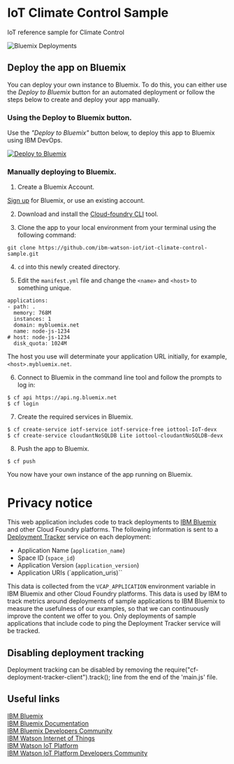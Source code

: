 
# IoT Climate Control Sample
IoT reference sample for Climate Control

![Bluemix Deployments](https://deployment-tracker.mybluemix.net/stats/45924395dd671b4771c8fb3bc695b5df/badge.svg)

## Deploy the app on Bluemix
You can deploy your own instance to Bluemix.
To do this, you can either use the _Deploy to Bluemix_ button for an automated deployment or follow the steps below to create and deploy your app manually.

### Using the Deploy to Bluemix button.
Use the *"Deploy to Bluemix"* button below, to deploy this app to Bluemix using IBM DevOps.

[![Deploy to Bluemix](https://deployment-tracker.mybluemix.net/stats/45924395dd671b4771c8fb3bc695b5df/button.svg)](https://bluemix.net/deploy?repository=https://github.com/ibm-watson-iot/iot-climate-control-sample)

### Manually deploying to Bluemix.

1. Create a Bluemix Account.

  [Sign up][bluemix_signup_url] for Bluemix, or use an existing account.

2. Download and install the [Cloud-foundry CLI][cloud_foundry_url] tool.

3. Clone the app to your local environment from your terminal using the following command:

  ```
  git clone https://github.com/ibm-watson-iot/iot-climate-control-sample.git
  ```

4. `cd` into this newly created directory.

5. Edit the `manifest.yml` file and change the `<name>` and `<host>` to something unique.

  ```
  applications:
  - path: .
    memory: 768M
    instances: 1
    domain: mybluemix.net
    name: node-js-1234
  # host: node-js-1234
    disk_quota: 1024M
  ```
  The host you use will determinate your application URL initially, for example, `<host>.mybluemix.net`.

6. Connect to Bluemix in the command line tool and follow the prompts to log in:

  ```
  $ cf api https://api.ng.bluemix.net
  $ cf login
  ```
7. Create the required services in Bluemix.

  ```
  $ cf create-service iotf-service iotf-service-free iottool-IoT-devx
  $ cf create-service cloudantNoSQLDB Lite iottool-cloudantNoSQLDB-devx
  ```

8. Push the app to Bluemix.

  ```
  $ cf push
  ```

You now have your own instance of the app running on Bluemix.  

# Privacy notice

This web application includes code to track deployments to [IBM Bluemix](https://www.bluemix.net/) and other Cloud Foundry platforms. The following information is sent to a [Deployment Tracker](https://github.com/cloudant-labs/deployment-tracker) service on each deployment:

* Application Name (`application_name`)
* Space ID (`space_id`)
* Application Version (`application_version`)
* Application URIs (`application_uris)``

This data is collected from the `VCAP_APPLICATION` environment variable in IBM Bluemix and other Cloud Foundry platforms. This data is used by IBM to track metrics around deployments of sample applications to IBM Bluemix to measure the usefulness of our examples, so that we can continuously improve the content we offer to you. Only deployments of sample applications that include code to ping the Deployment Tracker service will be tracked.

## Disabling deployment tracking

Deployment tracking can be disabled by removing the require("cf-deployment-tracker-client").track(); line from the end of the 'main.js' file.

## Useful links
[Install Node.js]: https://nodejs.org/en/download/
[bluemix_dashboard_url]: https://console.ng.bluemix.net/dashboard/
[bluemix_signup_url]: https://console.ng.bluemix.net/registration/
[cloud_foundry_url]: https://github.com/cloudfoundry/cli

[IBM Bluemix](https://bluemix.net/)  
[IBM Bluemix Documentation](https://www.ng.bluemix.net/docs/)  
[IBM Bluemix Developers Community](http://developer.ibm.com/bluemix)  
[IBM Watson Internet of Things](http://www.ibm.com/internet-of-things/)  
[IBM Watson IoT Platform](http://www.ibm.com/internet-of-things/iot-solutions/watson-iot-platform/)   
[IBM Watson IoT Platform Developers Community](https://developer.ibm.com/iotplatform/)
